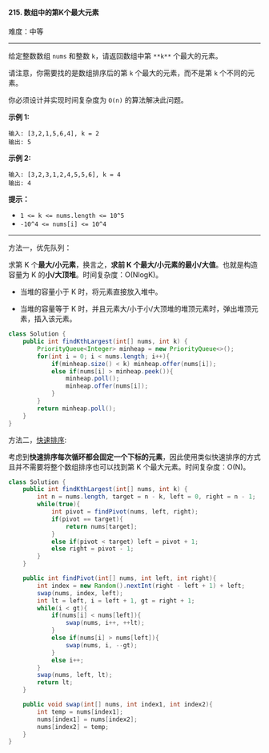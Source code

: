 #### 215. 数组中的第K个最大元素

难度：中等

---

给定整数数组 `nums` 和整数 `k`，请返回数组中第 ` **k** ` 个最大的元素。

请注意，你需要找的是数组排序后的第 `k` 个最大的元素，而不是第 `k` 个不同的元素。

你必须设计并实现时间复杂度为 `O(n)` 的算法解决此问题。

 **示例 1:** 

```
输入: [3,2,1,5,6,4], k = 2
输出: 5
```

 **示例 2:** 

```
输入: [3,2,3,1,2,4,5,5,6], k = 4
输出: 4
```

 **提示：** 

*   `1 <= k <= nums.length <= 10^5`
*   `-10^4 <= nums[i] <= 10^4`

---

方法一，优先队列：

求第 K 个**最大/小元素**，换言之，**求前 K 个最大/小元素的最小/大值**。也就是构造容量为 K 的**小/大顶堆**。时间复杂度：O(NlogK)。

- 当堆的容量小于 K 时，将元素直接放入堆中。

- 当堆的容量等于 K 时，并且元素大/小于小/大顶堆的堆顶元素时，弹出堆顶元素，插入该元素。

```java
class Solution {
    public int findKthLargest(int[] nums, int k) {
        PriorityQueue<Integer> minheap = new PriorityQueue<>();
        for(int i = 0; i < nums.length; i++){
            if(minheap.size() < k) minheap.offer(nums[i]);
            else if(nums[i] > minheap.peek()){
                minheap.poll();
                minheap.offer(nums[i]);
            }
        }
        return minheap.poll();
    }
}
```

方法二，[快速排序](../Sort/912.%20%E5%BF%AB%E9%80%9F%E6%8E%92%E5%BA%8F.md):

考虑到**快速排序每次循环都会固定一个下标的元素**，因此使用类似快速排序的方式且并不需要将整个数组排序也可以找到第 K 个最大元素。时间复杂度：O(N)。

```java
class Solution {
    public int findKthLargest(int[] nums, int k) {
        int n = nums.length, target = n - k, left = 0, right = n - 1;
        while(true){
            int pivot = findPivot(nums, left, right);
            if(pivot == target){
                return nums[target];
            }
            else if(pivot < target) left = pivot + 1;
            else right = pivot - 1;
        }   
    }

    public int findPivot(int[] nums, int left, int right){
        int index = new Random().nextInt(right - left + 1) + left;
        swap(nums, index, left);
        int lt = left, i = left + 1, gt = right + 1;
        while(i < gt){
            if(nums[i] < nums[left]){
                swap(nums, i++, ++lt);
            }
            else if(nums[i] > nums[left]){
                swap(nums, i, --gt);
            }
            else i++;
        }
        swap(nums, left, lt);
        return lt;
    }

    public void swap(int[] nums, int index1, int index2){
        int temp = nums[index1];
        nums[index1] = nums[index2];
        nums[index2] = temp;
    }
}
```